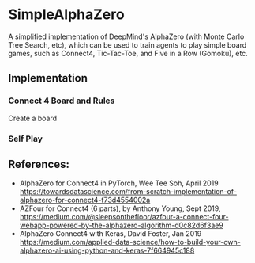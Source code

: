 # SimpleAlphaZero
A simplified implementation of DeepMind's AlphaZero (with Monte Carlo Tree Search, etc), which can be used to train agents to play simple board games, such as Connect4, Tic-Tac-Toe, and Five in a Row (Gomoku), etc.

## Implementation

### Connect 4 Board and Rules
Create a board

### Self Play


## References:
- AlphaZero for Connect4 in PyTorch, Wee Tee Soh, April 2019 https://towardsdatascience.com/from-scratch-implementation-of-alphazero-for-connect4-f73d4554002a
- AZFour for Connect4 (6 parts), by Anthony Young, Sept 2019, https://medium.com/@sleepsonthefloor/azfour-a-connect-four-webapp-powered-by-the-alphazero-algorithm-d0c82d6f3ae9
- AlphaZero Connect4 with Keras, David Foster, Jan 2019 https://medium.com/applied-data-science/how-to-build-your-own-alphazero-ai-using-python-and-keras-7f664945c188
